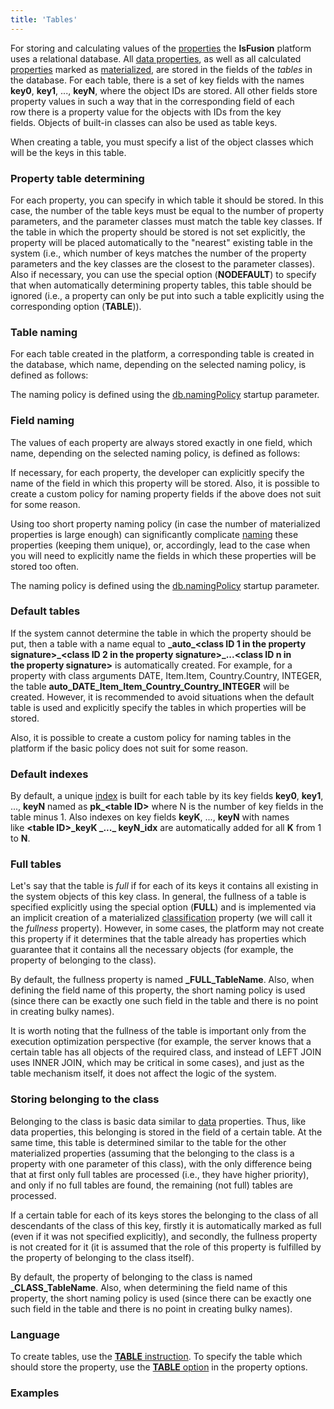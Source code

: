 ```yaml
---
title: 'Tables'
---
```


For storing and calculating values of the [properties](Properties.md) the **lsFusion** platform uses a relational database. All [data properties](Data_properties_DATA.md), as well as all calculated [properties](Properties.md) marked as [materialized](Materializations.md), are stored in the fields of the *tables* in the database. For each table, there is a set of key fields with the names **key0**, **key1**, ..., **keyN**, where the object IDs are stored. All other fields store property values in such a way that in the corresponding field of each row there is a property value for the objects with IDs from the key fields. Objects of built-in classes can also be used as table keys.

When creating a table, you must specify a list of the object classes which will be the keys in this table.

### Property table determining

For each property, you can specify in which table it should be stored. In this case, the number of the table keys must be equal to the number of property parameters, and the parameter classes must match the table key classes. If the table in which the property should be stored is not set explicitly, the property will be placed automatically to the "nearest" existing table in the system (i.e., which number of keys matches the number of the property parameters and the key classes are the closest to the parameter classes). Also if necessary, you can use the special option (**NODEFAULT**) to specify that when automatically determining property tables, this table should be ignored (i.e., a property can only be put into such a table explicitly using the corresponding option (**TABLE**)).

### Table naming

For each table created in the platform, a corresponding table is created in the database, which name, depending on the selected naming policy, is defined as follows:


The naming policy is defined using the [db.namingPolicy](Launch_parameters.md#namingpolicy-broken) startup parameter.

### Field naming

The values of each property are always stored exactly in one field, which name, depending on the selected naming policy, is defined as follows:


If necessary, for each property, the developer can explicitly specify the name of the field in which this property will be stored. Also, it is possible to create a custom policy for naming property fields if the above does not suit for some reason.

Using too short property naming policy (in case the number of materialized properties is large enough) can significantly complicate [naming](Naming.md) these properties (keeping them unique), or, accordingly, lead to the case when you will need to explicitly name the fields in which these properties will be stored too often.

The naming policy is defined using the [db.namingPolicy](Launch_parameters.md#namingpolicy-broken) startup parameter.

### Default tables

If the system cannot determine the table in which the property should be put, then a table with a name equal to **\_auto\_<class ID 1 in the property signature\>\_<class ID 2 in the property signature\>\_...<class ID n in the property signature\>** is automatically created. For example, for a property with class arguments DATE, Item.Item, Country.Country, INTEGER, the table **auto\_DATE\_Item\_Item\_Country\_Country\_INTEGER** will be created. However, it is recommended to avoid situations when the default table is used and explicitly specify the tables in which properties will be stored.

Also, it is possible to create a custom policy for naming tables in the platform if the basic policy does not suit for some reason.

### Default indexes

By default, a unique [index](Indexes.md) is built for each table by its key fields **key0**, **key1**, ..., **keyN** named as **pk\_<table ID\>** where N is the number of key fields in the table minus 1. Also indexes on key fields **keyK**, ..., **keyN** with names like **<table ID\>\_keyK \_...\_ keyN\_idx** are automatically added for all **K** from 1 to **N**.

### Full tables

Let's say that the table is *full* if for each of its keys it contains all existing in the system objects of this key class. In general, the fullness of a table is specified explicitly using the special option (**FULL**) and is implemented via an implicit creation of a materialized [classification](Classification_IS_AS.md) property (we will call it the *fullness* property). However, in some cases, the platform may not create this property if it determines that the table already has properties which guarantee that it contains all the necessary objects (for example, the property of belonging to the class).

By default, the fullness property is named **\_FULL\_TableName**. Also, when defining the field name of this property, the short naming policy is used (since there can be exactly one such field in the table and there is no point in creating bulky names).

It is worth noting that the fullness of the table is important only from the execution optimization perspective (for example, the server knows that a certain table has all objects of the required class, and instead of LEFT JOIN uses INNER JOIN, which may be critical in some cases), and just as the table mechanism itself, it does not affect the logic of the system.

### Storing belonging to the class

Belonging to the class is basic data similar to [data](Data_properties_DATA.md) properties. Thus, like data properties, this belonging is stored in the field of a certain table. At the same time, this table is determined similar to the table for the other materialized properties (assuming that the belonging to the class is a property with one parameter of this class), with the only difference being that at first only full tables are processed (i.e., they have higher priority), and only if no full tables are found, the remaining (not full) tables are processed.

If a certain table for each of its keys stores the belonging to the class of all descendants of the class of this key, firstly it is automatically marked as full (even if it was not specified explicitly), and secondly, the fullness property is not created for it (it is assumed that the role of this property is fulfilled by the property of belonging to the class itself).

By default, the property of belonging to the class is named **\_CLASS\_TableName**. Also, when determining the field name of this property, the short naming policy is used (since there can be exactly one such field in the table and there is no point in creating bulky names).

### Language

To create tables, use the [**TABLE** instruction](TABLE_instruction.md). To specify the table which should store the property, use the [**TABLE** option](Property_options.md) in the property options.

### Examples

